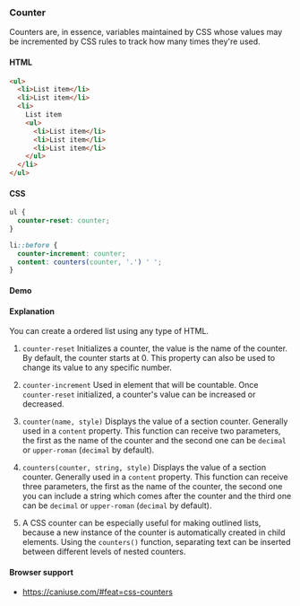 ### Counter

Counters are, in essence, variables maintained by CSS whose values may be incremented by CSS rules to track how many times they're used.

#### HTML

```html
<ul>
  <li>List item</li>
  <li>List item</li>
  <li>
    List item
    <ul>
      <li>List item</li>
      <li>List item</li>
      <li>List item</li>
    </ul>
  </li>
</ul>
```

#### CSS

```css
ul {
  counter-reset: counter;
}

li::before {
  counter-increment: counter;
  content: counters(counter, '.') ' ';
}
```

#### Demo

#### Explanation

You can create a ordered list using any type of HTML.

1. `counter-reset` Initializes a counter, the value is the name of the counter. By default, the counter starts at 0. This property can also be used to change its value to any specific number.

2. `counter-increment` Used in element that will be countable. Once `counter-reset` initialized, a counter's value can be increased or decreased.

3. `counter(name, style)` Displays the value of a section counter. Generally used in a `content` property. This function can receive two parameters, the first as the name of the counter and the second one can be `decimal` or `upper-roman` (`decimal` by default).

4. `counters(counter, string, style)` Displays the value of a section counter. Generally used in a `content` property. This function can receive three parameters, the first as the name of the counter, the second one you can include a string which comes after the counter and the third one can be `decimal` or `upper-roman` (`decimal` by default).

5. A CSS counter can be especially useful for making outlined lists, because a new instance of the counter is automatically created in child elements. Using the `counters()` function, separating text can be inserted between different levels of nested counters.

#### Browser support

- https://caniuse.com/#feat=css-counters

<!-- tags: visual, other -->
